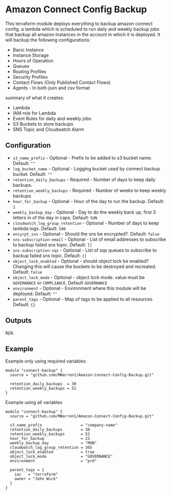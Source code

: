# Amazon Connect Config Backup

This terraform module deploys everything to backup amazon connect config. a lambda which is scheduled to run daily and weekly backup jobs that backup all amazon instances in the account in which it is deployed. It will backup the following configurations:

- Bacic Instance
- Instance Storage
- Hours of Operation
- Queues
- Routing Profiles
- Security Profiles
- Contact Flows (Only Published Contact Flows)
- Agents - In both json and csv format

summary of what it creates:

- Lambda
- IAM role for Lambda
- Event Rules for daily and weekly jobs  
- S3 Buckets to store backups
- SNS Topic and Cloudwatch Alarm

## Configuration

- `s3_name_prefix` - Optional - Prefix to be added to s3 bucket name. Default: `""`
- `log_bucket_name` - Optional - Logging bucket used by connect backup bucket. Default: `""`
- `retention_daily_backups` - Required - Number of days to keep daily backups.
- `retention_weekly_backups` - Required - Number of weeks to keep weekly backups
- `hour_for_backup` - Optional - Hour of the day to run the backup. Default: `1`
- `weekly_backup_day` - Optional - Day to do the weekly back up, first 3 letters in of the day in caps. Default: `SUN`
- `cloudwatch_log_group_retention` - Optional - Number of days to keep lambda logs. Default: `180`
- `encyrpt_sns` - Optional - Should the sns be encrypted?. Default: `false`
- `sns-subscription-email` - Optional - List of email addresses to subscribe to backup failed sns topic. Default: `[]`
- `sns-subscription-sqs` - Optional - List of sqs queues to subscribe to backup failed sns topic. Default: `[]`
- `object_lock_enabled` - Optional - should object lock be enabled? Changing this will cause the buckets to be destroyed and recreated. Default: `false`
- `object_lock_mode` - Optional - object lock mode. value must be `GOVERNANCE` or `COMPLIANCE`. Default `GOVERNANCE`
- `environment` - Optional - Environment where this module will be deployed. Default: `""`
- `parent_tags` - Optional - Map of tags to be applied to all resources. Default: `{}`

## Outputs

N/A

## Example
Example only using required variables:
```
module "connect-backup" {
  source = "github.com/MWarren1/Amazon-Connect-Config-Backup.git"

  retention_daily_backups  = 30
  retention_weekly_backups = 52
}
```

Example using all variables
```
module "connect-backup" {
  source = "github.com/MWarren1/Amazon-Connect-Config-Backup.git"

  s3_name_prefix                 = "company-name"
  retention_daily_backups        = 30
  retention_weekly_backups       = 52
  hour_for_backup                = 23
  weekly_backup_day              = "MON"
  cloudwatch_log_group_retention = 365
  object_lock_enabled            = true
  object_lock_mode               = "GOVERNANCE"
  environment                    = "prd"
  
  parent_tags = {
    iac   = "terraform"
    owner = "John Wick"
  }
}
```